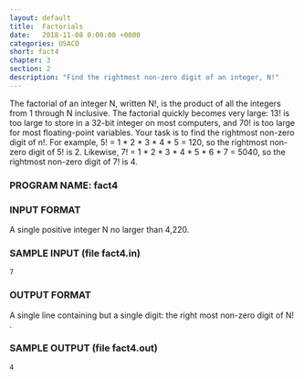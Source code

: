 ```yaml
---
layout: default
title:  Factorials
date:   2018-11-08 0:00:00 +0000
categories: USACO
short: fact4
chapter: 3
section: 2
description: "Find the rightmost non-zero digit of an integer, N!"
---
```


The factorial of an integer N, written N!, is the product of all the integers from 1 through N inclusive. The factorial quickly becomes very large: 13! is too large to store in a 32-bit integer on most computers, and 70! is too large for most floating-point variables. Your task is to find the rightmost non-zero digit of n!. For example, 5! = 1 \* 2 \* 3 \* 4 \* 5 = 120, so the rightmost non-zero digit of 5! is 2. Likewise, 7! = 1 \* 2 \* 3 \* 4 \* 5 \* 6 \* 7 = 5040, so the rightmost non-zero digit of 7! is 4.

### PROGRAM NAME: fact4

### INPUT FORMAT

A single positive integer N no larger than 4,220.

### SAMPLE INPUT (file fact4.in)

```
7
```

### OUTPUT FORMAT

A single line containing but a single digit: the right most non-zero digit of N! .

### SAMPLE OUTPUT (file fact4.out)

```
4
```